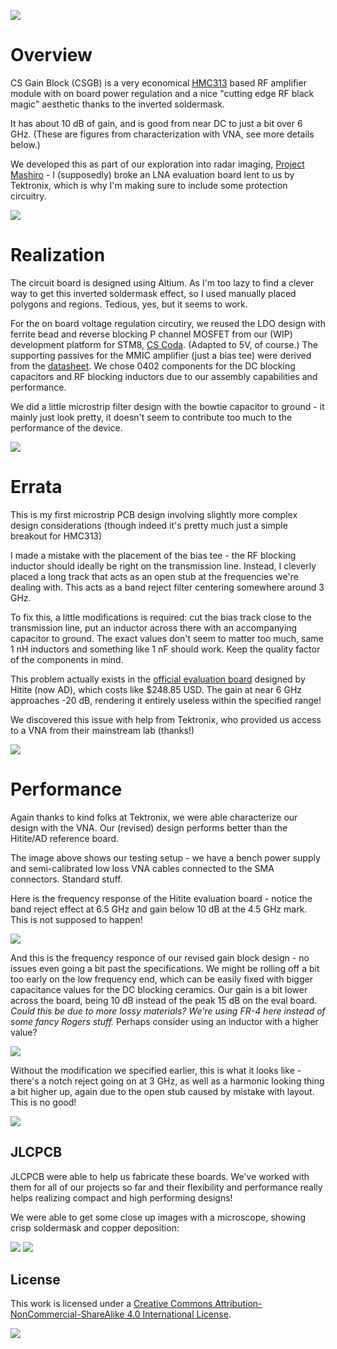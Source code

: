 ![](images/csgb-cover-crop2b1.jpg) 

# Overview 

CS Gain Block (CSGB) is a very economical [HMC313](https://www.analog.com/en/products/hmc313.html) based RF amplifier module with on board power regulation and a nice "cutting edge RF black magic" aesthetic thanks to the inverted soldermask. 

It has about 10 dB of gain, and is good from near DC to just a bit over 6 GHz. (These are figures from characterization with VNA, see more details below.) 

We developed this as part of our exploration into radar imaging, [Project Mashiro](https://github.com/criterionsignalworks/mashiro) - I (supposedly) broke an LNA evaluation board lent to us by Tektronix, which is why I'm making sure to include some protection circuitry. 

![](images/csgb-side-postmod2-crop2b1.jpg) 

# Realization 

The circuit board is designed using Altium. As I'm too lazy to find a clever way to get this inverted soldermask effect, so I used manually placed polygons and regions. Tedious, yes, but it seems to work. 

For the on board voltage regulation circutiry, we reused the LDO design with ferrite bead and reverse blocking P channel MOSFET from our (WIP) development platform for STM8, [CS Coda](https://csw.cx/assets/projects/coda/coda-7-pre-asy-black.jpg). (Adapted to 5V, of course.) The supporting passives for the MMIC amplifier (just a bias tee) were derived from the [datasheet](https://www.analog.com/media/en/technical-documentation/data-sheets/hmc313.pdf). We chose 0402 components for the DC blocking capacitors and RF blocking inductors due to our assembly capabilities and performance. 

We did a little microstrip filter design with the bowtie capacitor to ground - it mainly just look pretty, it doesn't seem to contribute too much to the performance of the device. 

![](images/csgb-drawing-crop2b1.png) 

# Errata 

This is my first microstrip PCB design involving slightly more complex design considerations (though indeed it's pretty much just a simple breakout for HMC313) 

I made a mistake with the placement of the bias tee - the RF blocking inductor should ideally be right on the transmission line. Instead, I cleverly placed a long track that acts as an open stub at the frequencies we're dealing with. This acts as a band reject filter centering somewhere around 3 GHz. 

To fix this, a little modifications is required: cut the bias track close to the transmission line, put an inductor across there with an accompanying capacitor to ground. The exact values don't seem to matter too much, same 1 nH inductors and something like 1 nF should work. Keep the quality factor of the components in mind. 

This problem actually exists in the [official evaluation board](https://www.analog.com/en/design-center/evaluation-hardware-and-software/evaluation-boards-kits/eval-hmc313.html) designed by Hitite (now AD), which costs like $248.85 USD. The gain at near 6 GHz approaches -20 dB, rendering it entirely useless within the specified range! 

We discovered this issue with help from Tektronix, who provided us access to a VNA from their mainstream lab (thanks!) 

![](images/csgb-dut-postmod-crop2b1.jpg) 

# Performance 

Again thanks to kind folks at Tektronix, we were able characterize our design with the VNA. Our (revised) design performs better than the Hitite/AD reference board. 

The image above shows our testing setup - we have a bench power supply and semi-calibrated low loss VNA cables connected to the SMA connectors. Standard stuff. 

Here is the frequency response of the Hitite evaluation board - notice the band reject effect at 6.5 GHz and gain below 10 dB at the 4.5 GHz mark. This is not supposed to happen! 

![](images/csgb-vna-eval-crop2b1.jpg) 

And this is the frequency responce of our revised gain block design - no issues even going a bit past the specifications. We might be rolling off a bit too early on the low frequency end, which can be easily fixed with bigger capacitance values for the DC blocking ceramics. Our gain is a bit lower across the board, being 10 dB instead of the peak 15 dB on the eval board. *Could this be due to more lossy materials? We're using FR-4 here instead of some fancy Rogers stuff.* Perhaps consider using an inductor with a higher value? 

![](images/csgb-vna-postmod-close-crop2b1.jpg) 

Without the modification we specified earlier, this is what it looks like - there's a notch reject going on at 3 GHz, as well as a harmonic looking thing a bit higher up, again due to the open stub caused by mistake with layout. This is no good! 

![](images/csgb-vna-premod-prespective-crop2b1.jpg) 

## JLCPCB 

JLCPCB were able to help us fabricate these boards. We've worked with them for all of our projects so far and their flexibility and performance really helps realizing compact and high performing designs! 

We were able to get some close up images with a microscope, showing crisp soldermask and copper deposition: 

![](images/csgb-ms-connector-crop2b1.jpg) 
![](images/csgb-ms-microstrip-crop2b1.jpg) 

## License 

This work is licensed under a [Creative Commons Attribution-NonCommercial-ShareAlike 4.0 International License][cc-by-nc-sa]. 

![](images/csgb-tekmod-reverse-crop2b1.jpg) 

[cc-by-nc-sa]: http://creativecommons.org/licenses/by-nc-sa/4.0/ 
